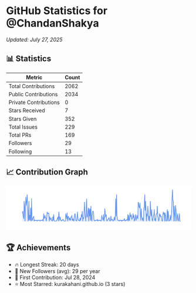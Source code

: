 # GitHub Statistics for @ChandanShakya
*Updated: July 27, 2025*

## 📊 Statistics
| Metric | Count |
|--------|--------|
| Total Contributions | 2062 |
| Public Contributions | 2034 |
| Private Contributions | 0 |
| Stars Received | 7 |
| Stars Given | 352 |
| Total Issues | 229 |
| Total PRs | 169 |
| Followers | 29 |
| Following | 13 |

## 📈 Contribution Graph

![Contribution Graph](./contribution_graph.png)

## 🏆 Achievements

- 🔥 Longest Streak: 20 days
- 👥 New Followers (avg): 29 per year
- 📅 First Contribution: Jul 28, 2024
- ⭐ Most Starred: kurakahani.github.io (3 stars)
